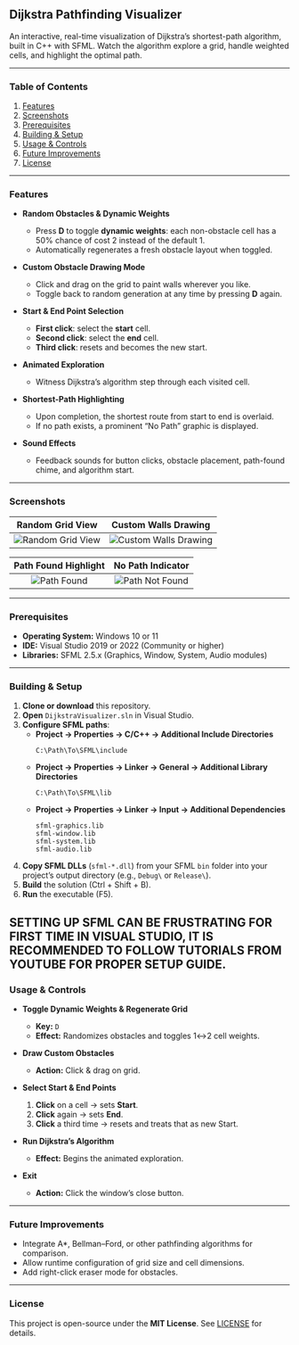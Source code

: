 

## Dijkstra Pathfinding Visualizer

An interactive, real-time visualization of Dijkstra’s shortest-path algorithm, built in C++ with SFML. Watch the algorithm explore a grid, handle weighted cells, and highlight the optimal path.

---

### Table of Contents

1. [Features](#features)  
2. [Screenshots](#screenshots)  
3. [Prerequisites](#prerequisites)  
4. [Building & Setup](#building--setup)  
5. [Usage & Controls](#usage--controls)  
6. [Future Improvements](#future-improvements)  
7. [License](#license)  

---

### Features

- **Random Obstacles & Dynamic Weights**  
  - Press **D** to toggle **dynamic weights**: each non-obstacle cell has a 50% chance of cost 2 instead of the default 1.  
  - Automatically regenerates a fresh obstacle layout when toggled.

- **Custom Obstacle Drawing Mode**  
  - Click and drag on the grid to paint walls wherever you like.  
  - Toggle back to random generation at any time by pressing **D** again.

- **Start & End Point Selection**  
  - **First click**: select the **start** cell.  
  - **Second click**: select the **end** cell.  
  - **Third click**: resets and becomes the new start.

- **Animated Exploration**  
  - Witness Dijkstra’s algorithm step through each visited cell.  

- **Shortest-Path Highlighting**  
  - Upon completion, the shortest route from start to end is overlaid.  
  - If no path exists, a prominent “No Path” graphic is displayed.

- **Sound Effects**  
  - Feedback sounds for button clicks, obstacle placement, path-found chime, and algorithm start.

---

### Screenshots

| Random Grid View                                        | Custom Walls Drawing                                     |
|:--------------------------------------------------------:|:---------------------------------------------------------:|
| ![Random Grid View](https://github.com/user-attachments/assets/6f3c1156-2efc-4bc6-88e7-2c943046f619) | ![Custom Walls Drawing](https://github.com/user-attachments/assets/f93b4858-3ece-47dc-8884-c1687f42b012) |

| Path Found Highlight                                     | No Path Indicator                                         |
|:--------------------------------------------------------:|:---------------------------------------------------------:|
| ![Path Found](https://github.com/user-attachments/assets/e61c24c9-ad53-4eda-8e58-143572fe37e6) | ![Path Not Found](https://github.com/user-attachments/assets/cc82be20-21ee-4761-95e7-a93ea6fecedc) |

---

### Prerequisites

- **Operating System:** Windows 10 or 11  
- **IDE:** Visual Studio 2019 or 2022 (Community or higher)  
- **Libraries:** SFML 2.5.x (Graphics, Window, System, Audio modules)

---

### Building & Setup

1. **Clone or download** this repository.  
2. **Open** `DijkstraVisualizer.sln` in Visual Studio.  
3. **Configure SFML paths**:  
   - **Project → Properties → C/C++ → Additional Include Directories**  
     ```
     C:\Path\To\SFML\include
     ```  
   - **Project → Properties → Linker → General → Additional Library Directories**  
     ```
     C:\Path\To\SFML\lib
     ```  
   - **Project → Properties → Linker → Input → Additional Dependencies**  
     ```
     sfml-graphics.lib  
     sfml-window.lib  
     sfml-system.lib  
     sfml-audio.lib  
     ```  
4. **Copy SFML DLLs** (`sfml-*.dll`) from your SFML `bin` folder into your project’s output directory (e.g., `Debug\` or `Release\`).  
5. **Build** the solution (Ctrl + Shift + B).  
6. **Run** the executable (F5).

SETTING UP SFML CAN BE FRUSTRATING FOR FIRST TIME IN VISUAL STUDIO, IT IS RECOMMENDED TO FOLLOW TUTORIALS FROM YOUTUBE FOR PROPER SETUP GUIDE.
---

### Usage & Controls

- **Toggle Dynamic Weights & Regenerate Grid**  
  - **Key:** `D`  
  - **Effect:** Randomizes obstacles and toggles 1↔2 cell weights.

- **Draw Custom Obstacles**  
  - **Action:** Click & drag on grid.  

- **Select Start & End Points**  
  1. **Click** on a cell → sets **Start**.  
  2. **Click** again → sets **End**.  
  3. **Click** a third time → resets and treats that as new Start.

- **Run Dijkstra’s Algorithm**  
  - **Effect:** Begins the animated exploration.  

- **Exit**  
  - **Action:** Click the window’s close button.

---

### Future Improvements

- Integrate A*, Bellman–Ford, or other pathfinding algorithms for comparison.  
- Allow runtime configuration of grid size and cell dimensions.  
- Add right-click eraser mode for obstacles.  

---

### License

This project is open-source under the **MIT License**. See [LICENSE](LICENSE) for details.
